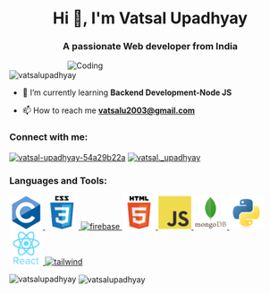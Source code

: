 <h1 align="center">Hi 👋, I'm Vatsal Upadhyay</h1>
<h3 align="center">A passionate Web developer from India</h3>

<img align="right" alt="Coding" width="400" src="https://media3.giphy.com/media/v1.Y2lkPTc5MGI3NjExaGl2bDVoNzZhMzVuenVtY2QydHQyb3FyZ3N1aW9saTFoMm9tbGRnZiZlcD12MV9pbnRlcm5hbF9naWZfYnlfaWQmY3Q9Zw/qgQUggAC3Pfv687qPC/giphy.gif">

<p align="left"> <img src="https://komarev.com/ghpvc/?username=vatsalupadhyay&label=Profile%20views&color=0e75b6&style=flat" alt="vatsalupadhyay" /> </p>

- 🌱 I’m currently learning **Backend Development-Node JS**

- 📫 How to reach me **vatsalu2003@gmail.com**

<h3 align="left">Connect with me:</h3>
<p align="left">
<a href="https://linkedin.com/in/vatsal-upadhyay-54a29b22a" target="blank"><img align="center" src="https://raw.githubusercontent.com/rahuldkjain/github-profile-readme-generator/master/src/images/icons/Social/linked-in-alt.svg" alt="vatsal-upadhyay-54a29b22a" height="30" width="40" /></a>
<a href="https://instagram.com/vatsal._upadhyay" target="blank"><img align="center" src="https://raw.githubusercontent.com/rahuldkjain/github-profile-readme-generator/master/src/images/icons/Social/instagram.svg" alt="vatsal._upadhyay" height="30" width="40" /></a>
<!-- <a href="https://www.hackerrank.com/vatsalu2003" target="blank"><img align="center" src="https://raw.githubusercontent.com/rahuldkjain/github-profile-readme-generator/master/src/images/icons/Social/hackerrank.svg" alt="vatsalu2003" height="30" width="40" /></a> -->
</p>

<h3 align="left">Languages and Tools:</h3>
<p align="left"> <a href="https://www.cprogramming.com/" target="_blank" rel="noreferrer"> <img src="https://raw.githubusercontent.com/devicons/devicon/master/icons/c/c-original.svg" alt="c" width="60" height="60"/> </a> <a href="https://www.w3schools.com/css/" target="_blank" rel="noreferrer"> <img src="https://raw.githubusercontent.com/devicons/devicon/master/icons/css3/css3-original-wordmark.svg" alt="css3" width="60" height="60"/> </a> <a href="https://firebase.google.com/" target="_blank" rel="noreferrer"> <img src="https://www.vectorlogo.zone/logos/firebase/firebase-icon.svg" alt="firebase" width="60" height="60"/> </a> <a href="https://www.w3.org/html/" target="_blank" rel="noreferrer"> <img src="https://raw.githubusercontent.com/devicons/devicon/master/icons/html5/html5-original-wordmark.svg" alt="html5" width="60" height="60"/>    </a> <a href="https://developer.mozilla.org/en-US/docs/Web/JavaScript" target="_blank" rel="noreferrer"> <img src="https://raw.githubusercontent.com/devicons/devicon/master/icons/javascript/javascript-original.svg" alt="javascript" width="60" height="60"/> </a> <a href="https://www.mongodb.com/" target="_blank" rel="noreferrer"> <img src="https://raw.githubusercontent.com/devicons/devicon/master/icons/mongodb/mongodb-original-wordmark.svg" alt="mongodb" width="60" height="60"/> </a> <a href="https://www.python.org" target="_blank" rel="noreferrer"> <img src="https://raw.githubusercontent.com/devicons/devicon/master/icons/python/python-original.svg" alt="python" width="60" height="60"/> </a> <a href="https://reactjs.org/" target="_blank" rel="noreferrer"> <img src="https://raw.githubusercontent.com/devicons/devicon/master/icons/react/react-original-wordmark.svg" alt="react" width="60" height="60"/> </a> <a href="https://tailwindcss.com/" target="_blank" rel="noreferrer"> <img src="https://www.vectorlogo.zone/logos/tailwindcss/tailwindcss-icon.svg" alt="tailwind" width="60" height="60"/> </a> </p>

<p><img align="left" src="https://github-readme-stats.vercel.app/api/top-langs?username=vatsalupadhyay&show_icons=true&locale=en&layout=compact" alt="vatsalupadhyay" /></p>

<p>&nbsp;<img align="center" src="https://github-readme-stats.vercel.app/api?username=vatsalupadhyay&show_icons=true&locale=en" alt="vatsalupadhyay" /></p>
